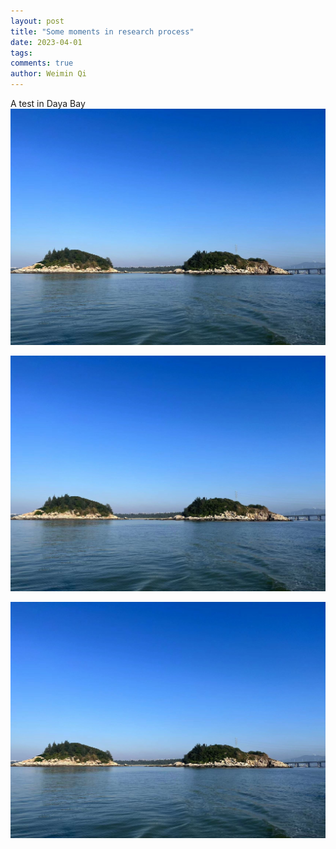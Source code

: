 ```yaml
---
layout: post
title: "Some moments in research process"
date: 2023-04-01
tags: 
comments: true
author: Weimin Qi
---
```




A test in Daya Bay
![PicGo](https://raw.githubusercontent.com/WeiminQi/WeiminQi.github.io/master/images/j1.jpg)

![PicGo](https://raw.githubusercontent.com/WeiminQi/WeiminQi.github.io/master/images/j1.jpg)

![PicGo](https://raw.githubusercontent.com/WeiminQi/WeiminQi.github.io/master/images/j1.jpg)
